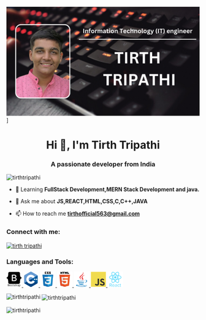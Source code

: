![logo](Banner.png)]
<h1 align="center">Hi 👋, I'm Tirth Tripathi</h1>
<h3 align="center">A passionate developer from India</h3>

<p align="left"> <img src="https://komarev.com/ghpvc/?username=tirthtripathi&label=Profile%20views&color=0e75b6&style=flat" alt="tirthtripathi" /> </p>

- 🔭 Learning **FullStack Development,MERN Stack Development and java.**

- 💬 Ask me about **JS,REACT,HTML,CSS,C,C++,JAVA**

- 📫 How to reach me **tirthofficial563@gmail.com**

<h3 align="left">Connect with me:</h3>
<p align="left">
<a href="https://linkedin.com/in/tirth tripathi" target="blank"><img align="center" src="https://raw.githubusercontent.com/rahuldkjain/github-profile-readme-generator/master/src/images/icons/Social/linked-in-alt.svg" alt="tirth tripathi" height="30" width="40" /></a>
</p>

<h3 align="left">Languages and Tools:</h3>
<p align="left"> <a href="https://getbootstrap.com" target="_blank" rel="noreferrer"> <img src="https://raw.githubusercontent.com/devicons/devicon/master/icons/bootstrap/bootstrap-plain-wordmark.svg" alt="bootstrap" width="40" height="40"/> </a> <a href="https://www.w3schools.com/cpp/" target="_blank" rel="noreferrer"> <img src="https://raw.githubusercontent.com/devicons/devicon/master/icons/cplusplus/cplusplus-original.svg" alt="cplusplus" width="40" height="40"/> </a> <a href="https://www.w3schools.com/css/" target="_blank" rel="noreferrer"> <img src="https://raw.githubusercontent.com/devicons/devicon/master/icons/css3/css3-original-wordmark.svg" alt="css3" width="40" height="40"/> </a> <a href="https://www.w3.org/html/" target="_blank" rel="noreferrer"> <img src="https://raw.githubusercontent.com/devicons/devicon/master/icons/html5/html5-original-wordmark.svg" alt="html5" width="40" height="40"/> </a> <a href="https://www.java.com" target="_blank" rel="noreferrer"> <img src="https://raw.githubusercontent.com/devicons/devicon/master/icons/java/java-original.svg" alt="java" width="40" height="40"/> </a> <a href="https://developer.mozilla.org/en-US/docs/Web/JavaScript" target="_blank" rel="noreferrer"> <img src="https://raw.githubusercontent.com/devicons/devicon/master/icons/javascript/javascript-original.svg" alt="javascript" width="40" height="40"/> </a> <a href="https://reactjs.org/" target="_blank" rel="noreferrer"> <img src="https://raw.githubusercontent.com/devicons/devicon/master/icons/react/react-original-wordmark.svg" alt="react" width="40" height="40"/> </a> </p>

<p><img align="left" src="https://github-readme-stats.vercel.app/api/top-langs?username=tirthtripathi&show_icons=true&locale=en&layout=compact" alt="tirthtripathi"></p>

<p>&nbsp;<img align="center" src="https://github-readme-stats.vercel.app/api?username=tirthtripathi&show_icons=true&locale=en" alt="tirthtripathi" /></p>

<p><img align="center" src="https://github-readme-streak-stats.herokuapp.com/?user=tirthtripathi&" alt="tirthtripathi" /></p>
